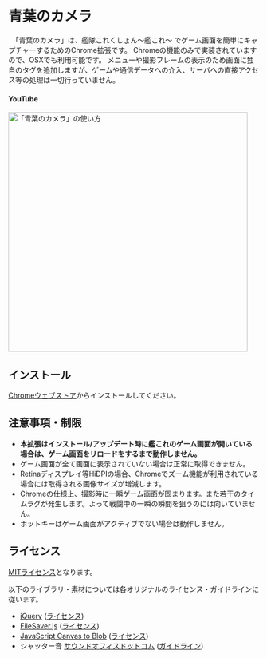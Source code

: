 # 青葉のカメラ

　「青葉のカメラ」は、艦隊これくしょん～艦これ～ でゲーム画面を簡単にキャプチャーするためのChrome拡張です。
Chromeの機能のみで実装されていますので、OSXでも利用可能です。
メニューや撮影フレームの表示のため画面に独自のタグを追加しますが、ゲームや通信データへの介入、サーバへの直接アクセス等の処理は一切行っていません。


#### YouTube
[<img src="http://img.youtube.com/vi/pfFuOBjqqKM/0.jpg" alt="「青葉のカメラ」の使い方" title="「青葉のカメラ」の使い方" width="480px" />](https://www.youtube.com/watch?v=pfFuOBjqqKM)

## インストール
[Chromeウェブストア](https://chrome.google.com/webstore/detail/%E9%9D%92%E8%91%89%E3%81%AE%E3%82%AB%E3%83%A1%E3%83%A9/epellgielojfhbjhdnplcnmndnifbien)からインストールしてください。

## 注意事項・制限
  - **本拡張はインストール/アップデート時に艦これのゲーム画面が開いている場合は、ゲーム画面をリロードをするまで動作しません。**
  - ゲーム画面が全て画面に表示されていない場合は正常に取得できません。
  - Retinaディスプレイ等HiDPIの場合、Chromeでズーム機能が利用されている場合には取得される画像サイズが増減します。
  - Chromeの仕様上、撮影時に一瞬ゲーム画面が固まります。また若干のタイムラグが発生します。よって戦闘中の一瞬の瞬間を狙うのには向いていません。
  - ホットキーはゲーム画面がアクティブでない場合は動作しません。

## ライセンス

[MITライセンス](https://github.com/Komit/AobaNoCamera/blob/master/LICENSE.md)となります。

以下のライブラリ・素材については各オリジナルのライセンス・ガイドラインに従います。
- [jQuery](http://jquery.com/) ([ライセンス](https://jquery.org/license/))
- [FileSaver.js](https://github.com/eligrey/FileSaver.js) ([ライセンス](https://github.com/eligrey/FileSaver.js/blob/master/LICENSE.md))
- [JavaScript Canvas to Blob](https://github.com/blueimp/JavaScript-Canvas-to-Blob) ([ライセンス](https://github.com/blueimp/JavaScript-Canvas-to-Blob))
- シャッター音 [サウンドオフィスドットコム](http://www.soundoffice.com/se/item/se-033.php) ([ガイドライン](http://www.soundoffice.com/se/guideline.php))

